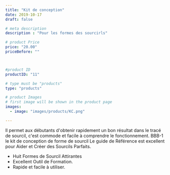 ```yaml
---
title: "Kit de conception"
date: 2019-10-17
draft: false

# meta description
description : "Pour les formes des sourcirls"

# product Price
price: "20.00"
priceBefore: ""



#product ID
productID: "11"

# type must be "products"
type: "products"

# product Images
# first image will be shown in the product page
images:
  - image: "images/products/KC.png"

---
```


Il permet aux débutants d'obtenir
rapidement un bon résultat dans le tracé
de sourcil, c'est commode et facile à
comprendre le fonctionnement.
BBB-1 le kit de conception de forme de
sourcil 
Le guide de Référence est excellent
pour Aider et Créer des Sourcils Parfaits. 
- Huit Formes de Sourcil Attirantes 
- Excellent Outil de Formation.
- Rapide et facile à utiliser.